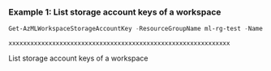### Example 1: List storage account keys of a workspace
```powershell
Get-AzMLWorkspaceStorageAccountKey -ResourceGroupName ml-rg-test -Name mlworkspace-cli01
```

```output
xxxxxxxxxxxxxxxxxxxxxxxxxxxxxxxxxxxxxxxxxxxxxxxxxxxxxxxxxxxxx
```

List storage account keys of a workspace

